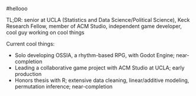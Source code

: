 #hellooo

TL;DR: senior at UCLA (Statistics and Data Science/Political Science), Keck Research Fellow, member of ACM Studio, independent game developer, cool guy working on cool things

Current cool things:

- Solo developing OSSIA, a rhythm-based RPG, with Godot Engine; near-completion
- Leading a collaborative game project with ACM Studio at UCLA; early production
- Honors thesis with R; extensive data cleaning, linear/additive modeling, permutation inference; near-completion
